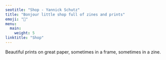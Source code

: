 ```yaml
---
seotitle: "Shop - Yannick Schutz"
title: "Bonjour little shop full of zines and prints"
emoji: "💸"
menu:
  main:
    weight: 5
linktitle: "Shop"
---
```


Beautiful prints on great paper, sometimes in a frame, sometimes in a zine.
